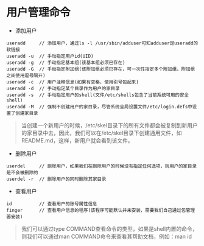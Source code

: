 # 用户管理命令
* 添加用户
<pre><code>useradd     // 添加用户，通过ls -l /usr/sbin/adduser可知adduser是useradd的软链接
useradd -u  // 手动指定用户id(UID)
useradd -g  // 手动指定基本组(该基本组必须已存在)
useradd -G  // 手动指定附加组(该附加组必须已存在，可一次性指定多个附加组，附加组之间使用逗号隔开)
useradd -c  // 用户注释信息(如果有空格，使用引号包起来)
useradd -d  // 手动指定某个目录作为用户的家目录
useradd -s  // 手动指定用户的shell(文件/etc/shells包含了当前系统可用的安全shell)
useradd -M  // 强制不创建用户的家目录，尽管系统全局设置文件/etc/login.defs中设置了创建家目录
</code></pre>

> 当创建一个新用户的时候，/etc/skel目录下的所有文件都会被复制到新用户的家目录中去，因此，我们可以在/etc/skel目录下创建通用文件，如README.md，这样，新用户就会看到该文件。

* 删除用户
<pre><code>userdel     // 删除用户，如果我们在删除用户的时候没有指定任何选项，则用户的家目录是不会被删除的
userdel -r  // 删除用户的同时删除其家目录
</code></pre>

* 查看用户
<pre><code>id          // 查看用户的账号属性信息
finger      // 查看用户信息的程序(该程序可能默认并未安装，需要我们自己通过包管理器安装)
</code></pre>

> 我们可以通过type COMMAND查看命令的类型，如果是shell内置的命令，则我们可以通过man COMMAND命令来查看其帮助文档，例如：man id

